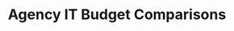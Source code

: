 ---
title: "Agency IT Budget Comparisons"
description: The IT dashboard provides a comparison of a selected agency and the government at large. The comparisons are done by cost pool, tower, O&M/DME.
external_url: itvmo.gsa.gov/assets/files/tlr/how-many-orgs-compare-it-budget-similiar.pdf
content_tags:
type: link
filters: acquisition-best-practices
---